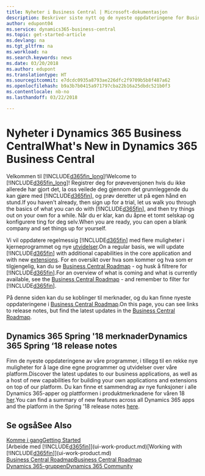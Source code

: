 ```yaml
---
title: Nyheter i Business Central | Microsoft-dokumentasjon
description: Beskriver siste nytt og de nyeste oppdateringene for Business Central.
author: edupont04
ms.service: dynamics365-business-central
ms.topic: get-started-article
ms.devlang: na
ms.tgt_pltfrm: na
ms.workload: na
ms.search.keywords: news
ms.date: 03/20/2018
ms.author: edupont
ms.translationtype: HT
ms.sourcegitcommit: e7dcdc0935a8793ae226dfc2f9709b5b8f487a62
ms.openlocfilehash: b9a3b7b0415a971797cba22b16a25dbdc521b0f3
ms.contentlocale: nb-no
ms.lasthandoff: 03/22/2018

---
```

# <a name="whats-new-in-dynamics-365-business-central"></a><span data-ttu-id="ff2b7-103">Nyheter i Dynamics 365 Business Central</span><span class="sxs-lookup"><span data-stu-id="ff2b7-103">What's New in Dynamics 365 Business Central</span></span>
<span data-ttu-id="ff2b7-104">Velkommen til [!INCLUDE[d365fin_long](includes/d365fin_long_md.md)]!</span><span class="sxs-lookup"><span data-stu-id="ff2b7-104">Welcome to [!INCLUDE[d365fin_long](includes/d365fin_long_md.md)]!</span></span> <span data-ttu-id="ff2b7-105">Registrer deg for prøveversjonen hvis du ikke allerede har gjort det, la oss veilede deg gjennom det grunnleggende du kan gjøre med [!INCLUDE[d365fin](includes/d365fin_md.md)], og prøv deretter ut på egen hånd en stund.</span><span class="sxs-lookup"><span data-stu-id="ff2b7-105">If you haven't already, then sign up for a trial, let us walk you through the basics of what you can do with [!INCLUDE[d365fin](includes/d365fin_md.md)], and then try things out on your own for a while.</span></span> <span data-ttu-id="ff2b7-106">Når du er klar, kan du åpne et tomt selskap og konfigurere ting for deg selv.</span><span class="sxs-lookup"><span data-stu-id="ff2b7-106">When you are ready, you can open a blank company and set things up for yourself.</span></span>  

<span data-ttu-id="ff2b7-107">Vi vil oppdatere regelmessig [!INCLUDE[d365fin](includes/d365fin_md.md)] med flere muligheter i kjerneprogrammet og nye [utvidelser](ui-extensions.md).</span><span class="sxs-lookup"><span data-stu-id="ff2b7-107">On a regular basis, we will update [!INCLUDE[d365fin](includes/d365fin_md.md)] with additional capabilities in the core application and with new [extensions](ui-extensions.md).</span></span> <span data-ttu-id="ff2b7-108">For en oversikt over hva som kommer og hva som er tilgjengelig, kan du se [Business Central Roadmap](https://roadmap.dynamics.com/) - og husk å filtrere for [!INCLUDE[d365fin](includes/d365fin_md.md)].</span><span class="sxs-lookup"><span data-stu-id="ff2b7-108">For an overview of what is coming and what is currently available, see the [Business Central Roadmap](https://roadmap.dynamics.com/) - and remember to filter for [!INCLUDE[d365fin](includes/d365fin_md.md)].</span></span>  

<span data-ttu-id="ff2b7-109">På denne siden kan du se koblinger til merknader, og du kan finne nyeste oppdateringene i [Business Central Roadmap](https://roadmap.dynamics.com/).</span><span class="sxs-lookup"><span data-stu-id="ff2b7-109">On this page, you can see links to release notes, but find the latest updates in the [Business Central Roadmap](https://roadmap.dynamics.com/).</span></span>

## <a name="dynamics-365-spring-18-release-notes"></a><span data-ttu-id="ff2b7-110">Dynamics 365 Spring '18 merknader</span><span class="sxs-lookup"><span data-stu-id="ff2b7-110">Dynamics 365 Spring ‘18 release notes</span></span>
<span data-ttu-id="ff2b7-111">Finn de nyeste oppdateringene av våre programmer, i tillegg til en rekke nye muligheter for å lage dine egne programmer og utvidelser over våre platform.</span><span class="sxs-lookup"><span data-stu-id="ff2b7-111">Discover the latest updates to our business applications, as well as a host of new capabilities for building your own applications and extensions on top of our platform.</span></span> <span data-ttu-id="ff2b7-112">Du kan finne et sammendrag av nye funksjoner i alle Dynamics 365-apper og plattformen i produktmerknadene for våren 18 [her](https://aka.ms/businessappsreleasenotes).</span><span class="sxs-lookup"><span data-stu-id="ff2b7-112">You can find a summary of new features across all Dynamics 365 apps and the platform in the Spring '18 release notes [here](https://aka.ms/businessappsreleasenotes).</span></span>


## <a name="see-also"></a><span data-ttu-id="ff2b7-113">Se også</span><span class="sxs-lookup"><span data-stu-id="ff2b7-113">See Also</span></span>
[<span data-ttu-id="ff2b7-114">Komme i gang</span><span class="sxs-lookup"><span data-stu-id="ff2b7-114">Getting Started</span></span>](product-get-started.md)  
<span data-ttu-id="ff2b7-115">[Arbeide med [!INCLUDE[d365fin](includes/d365fin_md.md)]](ui-work-product.md)</span><span class="sxs-lookup"><span data-stu-id="ff2b7-115">[Working with [!INCLUDE[d365fin](includes/d365fin_md.md)]](ui-work-product.md)</span></span>  
[<span data-ttu-id="ff2b7-116">Business Central Roadmap</span><span class="sxs-lookup"><span data-stu-id="ff2b7-116">Business Central Roadmap</span></span>](https://roadmap.dynamics.com/)  
[<span data-ttu-id="ff2b7-117">Dynamics 365-gruppen</span><span class="sxs-lookup"><span data-stu-id="ff2b7-117">Dynamics 365 Community</span></span>](https://community.dynamics.com/business/)  

